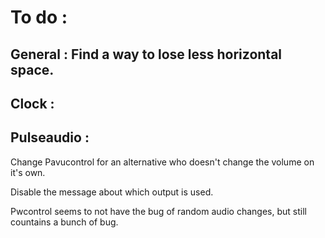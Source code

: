 # To do :

## General : Find a way to lose less horizontal space.

## Clock :
## Pulseaudio :
Change Pavucontrol for an alternative who doesn't change the volume on it's own.

Disable the message about which output is used.

Pwcontrol seems to not have the bug of random audio changes, but still countains a bunch of bug.
